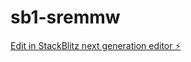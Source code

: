 # sb1-sremmw

[Edit in StackBlitz next generation editor ⚡️](https://stackblitz.com/~/github.com/tonyngari/sb1-sremmw)